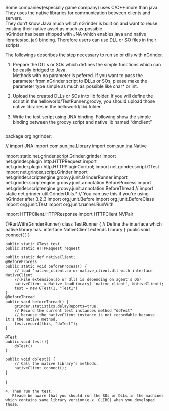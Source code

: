 Some companies(especially game company) uses C/C++ more than java. They uses the native libraries for communication between clients and servers.  
They don’t know Java much which nGrinder is built on and want to reuse existing their native asset as much as possible.  
nGrinder has been shipped with JNA which enables java and native libraries(so, jar) binding. Therefore users can use DLL or SO files in their scripts.

The followings describes the step necessary to run so or dlls with nGrinder.

1. Prepare the DLLs or SOs which defines the simple functions which can be easily bridged to Java.  
   Methods with no parameter is pefered. If you want to pass the parameter from nGrinder script to DLLs or SOs, please make the parameter type simple as much as possible like char* or int.
2. Upload the created DLLs or SOs into lib folder. If you will define the script in the helloworld/TestRunner.groovy, you should upload those native libraries in the helloworld/lib/ folder.
3. Write the test script using JNA binding. Following show the simple binding between the groovy script and native lib named “dmclient”

   ```groovy
package org.ngrinder;

// import JNA
import com.sun.jna.Library
import com.sun.jna.Native

import static net.grinder.script.Grinder.grinder
import net.grinder.plugin.http.HTTPRequest
import net.grinder.plugin.http.HTTPPluginControl;
import net.grinder.script.GTest
import net.grinder.script.Grinder
import net.grinder.scriptengine.groovy.junit.GrinderRunner
import net.grinder.scriptengine.groovy.junit.annotation.BeforeProcess
import net.grinder.scriptengine.groovy.junit.annotation.BeforeThread
// import static net.grinder.util.GrinderUtils.* // You can use this if you're using nGrinder after 3.2.3
import org.junit.Before
import org.junit.BeforeClass
import org.junit.Test
import org.junit.runner.RunWith

import HTTPClient.HTTPResponse
import HTTPClient.NVPair



@RunWith(GrinderRunner)
class TestRunner {
    // Define the interface which native library has.
    interface NativeClient extends Library {
        public void connect(  )
    }

    public static GTest test
    public static HTTPRequest request

    public static def nativeClient;
    @BeforeProcess
    public static void beforeProcess() {
        // load 'native_client.so or native_client.dll with interface NativeClient
        //(File extension(so or dll) is depending on agent's OS)
        nativeClient = Native.loadLibrary( 'native_client', NativeClient);
        test = new GTest(1, "Test1")
    }
    @BeforeThread
    public void beforeThread() {
        grinder.statistics.delayReports=true;
        // Record the current test instances method "doTest"
        // because the nativeClient instance is not recordable because it's the native method.
        test.record(this, "doTest");
    }

    @Test
    public void test(){
        doTest()
    }

    public void doTest() {
        // Call the native library's methods.
        nativeClient.connect();
    }
}
```
4. Then run the test.  
   Please be aware that you should run the SOs or DLLs in the machines which contains same library version(e.x. GLIBC) when you developed those.
